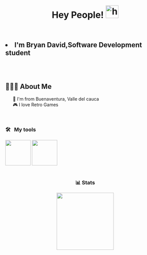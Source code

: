 <h1 align="center">Hey People! <img src="https://media.tenor.com/Sgp270pLW2QAAAAj/megaman-x-piki.gif" width="40px" alt="hi"></h1>

<br> 
   <h2 align="left"> <li> I'm Bryan David,Software Development student  </li> </h2>
</br>


<br>
      <div align="left">
           <h2>👨🏾‍💻 About Me</h2>
            <ul style="list-style: none;">
                <li>🔰 I'm from Buenaventura, Valle del cauca</li>
                <li>🎮 I love Retro Games </li>
            </ul>
      </div>
<br>
<div align="leftr">
   <h3>🛠 &nbsp; My tools </h3>
  <img src='https://github.com/MarikIshtar007/MarikIshtar007/blob/master/images/cpp.svg' width='80'/>
  <img src='https://github.com/MarikIshtar007/MarikIshtar007/blob/master/images/python2.png' width='80'/>
</div>

<br>

<div align="center">
  <h3>📊 Stats</h3>
  <img src="https://github-readme-stats.vercel.app/api?username=BDbandzzz&show_icons=true&theme=tokyonight" height="180" />
</div>
